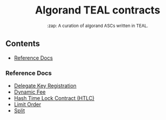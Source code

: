 <div align="center">

# Algorand TEAL contracts

<p>
		<sub>
      :zap: A curation of algorand ASCs written in TEAL.
    </sub>
</p>

</div>


## Contents
- [Reference Docs](#reference-docs)

### Reference Docs
  - [Delegate Key Registration](https://developer.algorand.org/docs/reference/teal/templates/delegate_keyreg/)
  - [Dynamic Fee](https://developer.algorand.org/docs/reference/teal/templates/dynamic_fee/)
  - [Hash Time Lock Contract (HTLC)](https://developer.algorand.org/docs/reference/teal/templates/htlc/)
  - [Limit Order](https://developer.algorand.org/docs/reference/teal/templates/limit_ordera/)
  - [Split](https://developer.algorand.org/docs/reference/teal/templates/split/)
